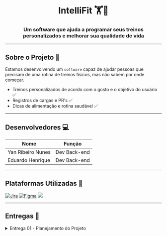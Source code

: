 <h1 align="center">
  IntelliFit 🏋️🍃
</h1>

<h3 align="center">Um software que ajuda a programar seus treinos personalizados e melhorar sua qualidade de vida</h3>

---

## Sobre o Projeto 🥇
Estamos desenvolvendo um `software` capaz de ajudar pessoas que precisam de uma rotina de treinos físicos, mas não sabem por onde começar.
- Treinos personalizados de acordo com o gosto e o objetivo do usuário ✅
- Registros de cargas e PR's ✅
- Dicas de alimentação e rotina saudável ✅

---

## Desenvolvedores 💻
<table align="center">
  <thead>
    <tr>
      <th>Nome</th>
      <th>Função</th>
    </tr>
  </thead>
  <tbody>
    <tr>
      <td>Yan Ribeiro Nunes</td>
      <td>Dev Back-end</td>
    </tr>
    <tr>
      <td>Eduardo Henrique</td>
      <td>Dev Back-end</td>
    </tr>
  </tbody>
</table>

---

## Plataformas Utilizadas 🧰
[![Jira](https://img.shields.io/badge/jira-%230A0FFF.svg?style=for-the-badge&logo=jira&logoColor=white)](https://fdsproject.atlassian.net/jira/software/projects/SCRUM/boards/1?atlOrigin=eyJpIjoiZDNiMTkzMmEzYjNkNDAxZGJiYjcyZmRkNjY5MjljNzAiLCJwIjoiaiJ9)
[![Figma](https://img.shields.io/badge/figma-%23F24E1E.svg?style=for-the-badge&logo=figma&logoColor=white)](https://www.figma.com/design/jQSgfpDlNCRetoDEvQjKXb/INTELLIFIT-Figma?node-id=0-1&t=W1SEAYWwL8sDjfs5-1)
<a href="https://docs.google.com/document/d/1rWpPc9J5-87vuPIHLwUFKLLXHsPweZNf7aWV6IrVm0c/edit?usp=sharing" target="_blank">
  <img src="https://img.shields.io/badge/Docs-4285F4?style=for-the-badge&logo=googledocs&logoColor=white" />
</a>

---

## Entregas 📌

<details>
  <summary>Entrega 01 - Planejamento do Projeto</summary>  
   ## Jira:
  <img width="1852" height="860" alt="image" src="https://github.com/user-attachments/assets/4d955895-32b7-49e3-a214-03e4f322f0d7" />
  <img width="1850" height="868" alt="image" src="https://github.com/user-attachments/assets/46847564-3916-445f-a5d8-7556fe408b11" />
</details>

